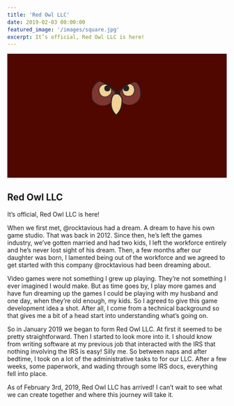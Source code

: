 ```yaml
---
title: 'Red Owl LLC'
date: 2019-02-03 00:00:00
featured_image: '/images/square.jpg'
excerpt: It’s official, Red Owl LLC is here!
---
```


![](/images/landscape.jpg)

## Red Owl LLC

It’s official, Red Owl LLC is here!

When we first met, @rocktavious had a dream.  A dream to have his own game studio.  That was back in 2012.  Since then, he’s left the games industry, we’ve gotten married and had two kids, I left the workforce entirely and he’s never lost sight of his dream.  Then, a few months after our daughter was born, I lamented being out of the workforce and we agreed to get started with this company @rocktavious had been dreaming about.  

Video games were not something I grew up playing.  They’re not something I ever imagined I would make.  But as time goes by, I play more games and have fun dreaming up the games I could be playing with my husband and one day, when they’re old enough, my kids.  So I agreed to give this game development idea a shot.  After all, I come from a technical background so that gives me a bit of a head start into understanding what’s going on.

So in January 2019 we began to form Red Owl LLC.  At first it seemed to be pretty straightforward.  Then I started to look more into it.  I should know from writing software at my previous job that interacted with the IRS that nothing involving the IRS is easy!  Silly me.  So between naps and after bedtime, I took on a lot of the administrative tasks to for our LLC.  After a few weeks, some paperwork, and wading through some IRS docs, everything fell into place.

As of February 3rd, 2019, Red Owl LLC has arrived!  I can’t wait to see what we can create together and where this journey will take it.
